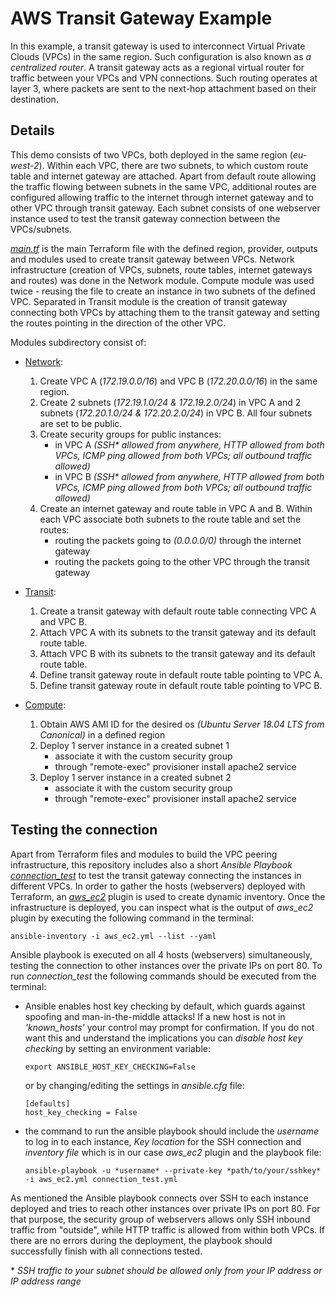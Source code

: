 # AWS Transit Gateway Example
In this example, a transit gateway is used to interconnect Virtual Private Clouds (VPCs) in the same region. Such configuration is also known as *a centralized router*. A transit gateway acts as a  regional virtual router for traffic between your VPCs and VPN connections. Such routing operates at layer 3, where packets are sent to the next-hop attachment based on their destination.

## Details
This demo consists of two VPCs, both deployed in the same region (*eu-west-2*). Within each VPC, there are two subnets, to which custom route table and internet gateway are attached. Apart from default route allowing the traffic flowing between subnets in the same VPC, additional routes are configured allowing traffic to the internet through internet gateway and to other VPC through transit gateway. Each subnet consists of one webserver instance used to test the transit gateway connection between the VPCs/subnets.

[*main.tf*](https://github.com/MihaMarkocic/cloudservices/blob/master/AWS/transit_gateway/main.tf) is the main Terraform file with the defined region, provider, outputs and modules used to create transit gateway between VPCs. Network infrastructure (creation of VPCs, subnets, route tables, internet gateways and routes) was done in the Network module. Compute module was used twice - reusing the file to create an instance in two subnets of the defined VPC. Separated in Transit module is the creation of transit gateway connecting both VPCs by attaching them to the transit gateway and setting the routes pointing in the direction of the other VPC. 

Modules subdirectory consist of:

- [Network](https://github.com/MihaMarkocic/cloudservices/tree/master/AWS/transit_gateway/modules/network):
    1. Create VPC A (*172.19.0.0/16*) and VPC B (*172.20.0.0/16*) in the same region.
    2. Create 2 subnets (*172.19.1.0/24 & 172.19.2.0/24*) in VPC A and 2 subnets (*172.20.1.0/24 & 172.20.2.0/24*) in VPC B. All four subnets are set to be public.
    4. Create security groups for public instances:
        - in VPC A *(SSH\* allowed from anywhere, HTTP allowed from both VPCs, ICMP ping allowed from both VPCs; all outbound traffic allowed)*
        - in VPC B *(SSH\* allowed from anywhere, HTTP allowed from both VPCs, ICMP ping allowed from both VPCs; all outbound traffic allowed)*
    5. Create an internet gateway and route table in VPC A and B. Within each VPC associate both subnets to the route table and set the routes: 
        - routing the packets going to *(0.0.0.0/0)* through the internet gateway
        - routing the packets going to the other VPC through the transit gateway 

- [Transit](https://github.com/MihaMarkocic/cloudservices/tree/master/AWS/transit_gateway/modules/transit):
    1. Create a transit gateway with default route table connecting VPC A and VPC B.
    2. Attach VPC A with its subnets to the transit gateway and its default route table.
    3. Attach VPC B with its subnets to the transit gateway and its default route table.
    4. Define transit gateway route in default route table pointing to VPC A.
    5. Define transit gateway route in default route table pointing to VPC B.

- [Compute](https://github.com/MihaMarkocic/cloudservices/tree/master/AWS/transit_gateway/modules/compute):
    1. Obtain AWS AMI ID for the desired os *(Ubuntu Server 18.04 LTS from Canonical)* in a defined region
    2. Deploy 1 server instance in a created subnet 1
        - associate it with the custom security group
        - through "remote-exec" provisioner install apache2 service
    3. Deploy 1 server instance in a created subnet 2
        - associate it with the custom security group
        - through "remote-exec" provisioner install apache2 service    


## Testing the connection
Apart from Terraform files and modules to build the VPC peering infrastructure, this repository includes also a short *Ansible Playbook* [*connection_test*](https://github.com/MihaMarkocic/cloudservices/blob/master/AWS/transit_gateway/connection_test.yml) to test the transit gateway connecting the instances in different VPCs. In order to gather the hosts (webservers) deployed with Terraform, an [*aws_ec2*](https://github.com/MihaMarkocic/cloudservices/blob/master/AWS/transit_gateway/aws_ec2.yml) plugin is used to create dynamic inventory. Once the infrastructure is deployed, you can inspect what is the output of *aws_ec2* plugin by executing the following command in the terminal:
```
ansible-inventory -i aws_ec2.yml --list --yaml
```

Ansible playbook is executed on all 4 hosts (webservers) simultaneously, testing the connection to other instances over the private IPs on port 80. To run *connection_test* the following commands should be executed from the terminal:

- Ansible enables host key checking by default, which guards against spoofing and man-in-the-middle attacks! If a new host is not in *'known_hosts'* your control may prompt for confirmation. If you do not want this and understand the implications you can *disable host key checking* by setting an environment variable:
    ```
    export ANSIBLE_HOST_KEY_CHECKING=False
    ```

    or by changing/editing the settings in *ansible.cfg* file:
    ```
    [defaults]
    host_key_checking = False
    ```
- the command to run the ansible playbook should include the *username* to log in to each instance, *Key location* for the SSH connection and *inventory file* which is in our case *aws_ec2* plugin and the playbook file:
    ```
    ansible-playbook -u *username* --private-key *path/to/your/sshkey* -i aws_ec2.yml connection_test.yml
    ```

As mentioned the Ansible playbook connects over SSH to each instance deployed and tries to reach other instances over private IPs on port 80. For that purpose, the security group of webservers allows only SSH inbound traffic from "outside", while HTTP traffic is allowed from within both VPCs. If there are no errors during the deployment, the playbook should successfully finish with all connections tested.


\*  *SSH traffic to your subnet should be allowed only from your IP address or IP address range*



